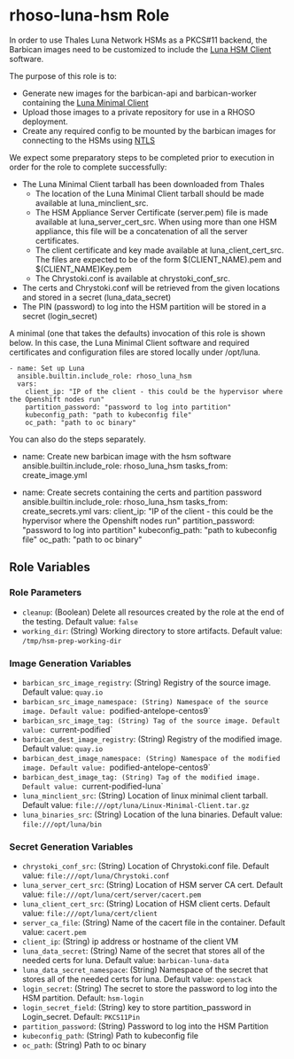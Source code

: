 # rhoso-luna-hsm Role

In order to use Thales Luna Network HSMs as a PKCS#11 backend, the Barbican
images need to be customized to include the [Luna HSM Client](https://www.thalesdocs.com/gphsm/luna/7/docs/network/Content/Home_Luna.htm) software.

The purpose of this role is to:
* Generate new images for the barbican-api and barbican-worker containing the
  [Luna Minimal Client](https://www.thalesdocs.com/gphsm/luna/7/docs/network/Content/install/client_install/linux_docker_minimal_extended.htm)
* Upload those images to a private repository for use in a RHOSO deployment.
* Create any required config to be mounted by the barbican images for connecting to the HSMs
  using [NTLS](https://www.thalesdocs.com/gphsm/luna/7/docs/network/Content/admin_partition/connections/connections.htm#NTLS)

We expect some preparatory steps to be completed prior to execution in order for the
role to complete successfully:
* The Luna Minimal Client tarball has been downloaded from Thales
  * The location of the Luna Minimal Client tarball should be made available at luna_minclient_src.
  * The HSM Appliance Server Certificate (server.pem) file is made available at luna_server_cert_src.
    When using more than one HSM appliance, this file will be a concatenation of all the server certificates.
  * The client certificate and key made available at luna_client_cert_src.  The files are expected
    to be of the form $(CLIENT_NAME).pem and $(CLIENT_NAME)Key.pem
  * The Chrystoki.conf is available at chrystoki_conf_src.
* The certs and Chrystoki.conf will be retrieved from the given locations and stored in a secret (luna_data_secret)
* The PIN (password) to log into the HSM partition will be stored in a secret (login_secret)

A minimal (one that takes the defaults) invocation of this role is shown below.  In this case, the Luna Minimal Client
software and required certificates and configuration files are stored locally under /opt/luna.

    - name: Set up Luna
      ansible.builtin.include_role: rhoso_luna_hsm
      vars:
        client_ip: "IP of the client - this could be the hypervisor where the Openshift nodes run"
        partition_password: "password to log into partition"
        kubeconfig_path: "path to kubeconfig file"
        oc_path: "path to oc binary"

You can also do the steps separately.

- name: Create new barbican image with the hsm software
  ansible.builtin.include_role: rhoso_luna_hsm
  tasks_from: create_image.yml

- name: Create secrets containing the certs and partition password
  ansible.builtin.include_role: rhoso_luna_hsm
  tasks_from: create_secrets.yml
  vars:
    client_ip: "IP of the client - this could be the hypervisor where the Openshift nodes run"
    partition_password: "password to log into partition"
    kubeconfig_path: "path to kubeconfig file"
    oc_path: "path to oc binary"


## Role Variables

### Role Parameters
* `cleanup`: (Boolean) Delete all resources created by the role at the end of the testing. Default value: `false`
* `working_dir`: (String) Working directory to store artifacts.  Default value: `/tmp/hsm-prep-working-dir`

### Image Generation Variables
* `barbican_src_image_registry`: (String) Registry of the source image. Default value: `quay.io`
* `barbican_src_image_namespace: (String) Namespace of the source image. Default value: `podified-antelope-centos9`
* `barbican_src_image_tag: (String) Tag of the source image. Default value: `current-podified`
* `barbican_dest_image_registry`: (String) Registry of the modified image. Default value: `quay.io`
* `barbican_dest_image_namespace: (String) Namespace of the modified image. Default value: `podified-antelope-centos9`
* `barbican_dest_image_tag: (String) Tag of the modified image. Default value: `current-podified-luna`
* `luna_minclient_src`: (String) Location of linux minimal client tarball. Default value: `file:///opt/luna/Linux-Minimal-Client.tar.gz`
* `luna_binaries_src`: (String) Location of the luna binaries. Default value: `file:///opt/luna/bin`

### Secret Generation Variables
* `chrystoki_conf_src`: (String) Location of Chrystoki.conf file. Default value: `file:///opt/luna/Chrystoki.conf`
* `luna_server_cert_src`: (String) Location of HSM server CA cert.  Default value: `file:///opt/luna/cert/server/cacert.pem`
* `luna_client_cert_src`: (String) Location of HSM client certs.  Default value: `file:///opt/luna/cert/client`
* `server_ca_file`: (String) Name of the cacert file in the container.  Default value: `cacert.pem`
* `client_ip`: (String) ip address or hostname of the client VM
* `luna_data_secret`: (String) Name of the secret that stores all of the needed certs for luna.  Default value: `barbican-luna-data`
* `luna_data_secret_namespace`: (String) Namespace of the secret that stores all of the needed certs for luna.  Default value: `openstack`
* `login_secret`: (String) The secret to store the password to log into the HSM partition. Default: `hsm-login`
* `login_secret_field`: (String) key to store partition_password in Login_secret.  Default: `PKCS11Pin`
* `partition_password`: (String) Password to log into the HSM Partition
* `kubeconfig_path`: (String) Path to kubeconfig file
* `oc_path`: (String) Path to oc binary
